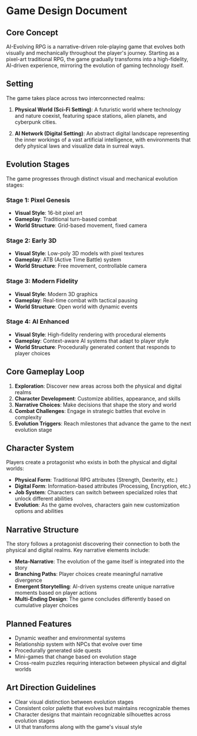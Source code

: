 # Game Design Document

## Core Concept
AI-Evolving RPG is a narrative-driven role-playing game that evolves both visually and mechanically throughout the player's journey. Starting as a pixel-art traditional RPG, the game gradually transforms into a high-fidelity, AI-driven experience, mirroring the evolution of gaming technology itself.

## Setting
The game takes place across two interconnected realms:

1. **Physical World (Sci-Fi Setting)**: A futuristic world where technology and nature coexist, featuring space stations, alien planets, and cyberpunk cities.

2. **AI Network (Digital Setting)**: An abstract digital landscape representing the inner workings of a vast artificial intelligence, with environments that defy physical laws and visualize data in surreal ways.

## Evolution Stages
The game progresses through distinct visual and mechanical evolution stages:

### Stage 1: Pixel Genesis
- **Visual Style**: 16-bit pixel art
- **Gameplay**: Traditional turn-based combat
- **World Structure**: Grid-based movement, fixed camera

### Stage 2: Early 3D
- **Visual Style**: Low-poly 3D models with pixel textures
- **Gameplay**: ATB (Active Time Battle) system
- **World Structure**: Free movement, controllable camera

### Stage 3: Modern Fidelity
- **Visual Style**: Modern 3D graphics
- **Gameplay**: Real-time combat with tactical pausing
- **World Structure**: Open world with dynamic events

### Stage 4: AI Enhanced
- **Visual Style**: High-fidelity rendering with procedural elements
- **Gameplay**: Context-aware AI systems that adapt to player style
- **World Structure**: Procedurally generated content that responds to player choices

## Core Gameplay Loop
1. **Exploration**: Discover new areas across both the physical and digital realms
2. **Character Development**: Customize abilities, appearance, and skills
3. **Narrative Choices**: Make decisions that shape the story and world
4. **Combat Challenges**: Engage in strategic battles that evolve in complexity
5. **Evolution Triggers**: Reach milestones that advance the game to the next evolution stage

## Character System
Players create a protagonist who exists in both the physical and digital worlds:

- **Physical Form**: Traditional RPG attributes (Strength, Dexterity, etc.)
- **Digital Form**: Information-based attributes (Processing, Encryption, etc.)
- **Job System**: Characters can switch between specialized roles that unlock different abilities
- **Evolution**: As the game evolves, characters gain new customization options and abilities

## Narrative Structure
The story follows a protagonist discovering their connection to both the physical and digital realms. Key narrative elements include:

- **Meta-Narrative**: The evolution of the game itself is integrated into the story
- **Branching Paths**: Player choices create meaningful narrative divergence
- **Emergent Storytelling**: AI-driven systems create unique narrative moments based on player actions
- **Multi-Ending Design**: The game concludes differently based on cumulative player choices

## Planned Features
- Dynamic weather and environmental systems
- Relationship system with NPCs that evolve over time
- Procedurally generated side quests
- Mini-games that change based on evolution stage
- Cross-realm puzzles requiring interaction between physical and digital worlds

## Art Direction Guidelines
- Clear visual distinction between evolution stages
- Consistent color palette that evolves but maintains recognizable themes
- Character designs that maintain recognizable silhouettes across evolution stages
- UI that transforms along with the game's visual style
